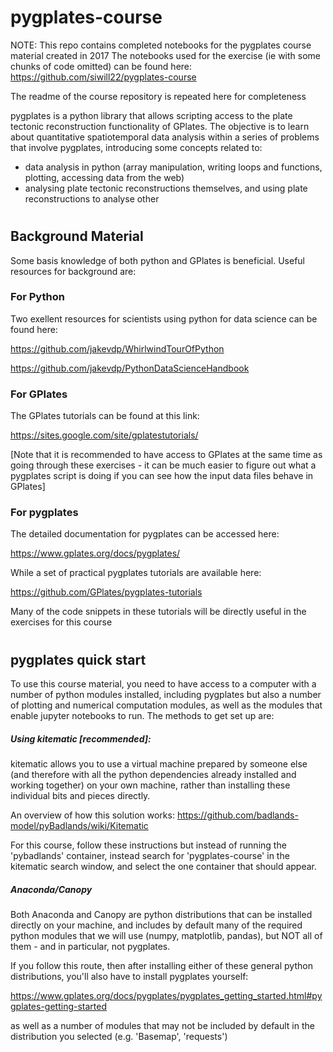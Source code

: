 # pygplates-course

NOTE: This repo contains completed notebooks for the pygplates course material created in 2017
The notebooks used for the exercise (ie with some chunks of code omitted) can be found here:
https://github.com/siwill22/pygplates-course


The readme of the course repository is repeated here for completeness

pygplates is a python library that allows scripting access to the plate tectonic reconstruction functionality of GPlates. The objective is to learn about quantitative spatiotemporal data analysis within a series of problems that involve pygplates, introducing some concepts related to: 
- data analysis in python (array manipulation, writing loops and functions, plotting, accessing data from the web)
- analysing plate tectonic reconstructions themselves, and using plate reconstructions to analyse other 

#
## Background Material
Some basis knowledge of both python and GPlates is beneficial. Useful resources for background are:

### For Python
Two exellent resources for scientists using python for data science can be found here:

https://github.com/jakevdp/WhirlwindTourOfPython

https://github.com/jakevdp/PythonDataScienceHandbook

### For GPlates
The GPlates tutorials can be found at this link:

https://sites.google.com/site/gplatestutorials/

[Note that it is recommended to have access to GPlates at the same time as going through these exercises - it can be much easier to figure out what a pygplates script is doing if you can see how the input data files behave in GPlates] 

### For pygplates
The detailed documentation for pygplates can be accessed here:

https://www.gplates.org/docs/pygplates/

While a set of practical pygplates tutorials are available here:

https://github.com/GPlates/pygplates-tutorials

Many of the code snippets in these tutorials will be directly useful in the exercises for this course

  
#
## pygplates quick start

To use this course material, you need to have access to a computer with a number of python modules installed, including pygplates but also a number of plotting and numerical computation modules, as well as the modules that enable jupyter notebooks to run. The methods to get set up are:

##### Using kitematic [recommended]:
kitematic allows you to use a virtual machine prepared by someone else (and therefore with all the python dependencies already installed and working together) on your own machine, rather than installing these individual bits and pieces directly. 

An overview of how this solution works:
https://github.com/badlands-model/pyBadlands/wiki/Kitematic

For this course, follow these instructions but instead of running the 'pybadlands' container, instead search for 'pygplates-course' in the kitematic search window, and select the one container that should appear.

##### Anaconda/Canopy
Both Anaconda and Canopy are python distributions that can be installed directly on your machine, and includes by default many of the required python modules that we will use (numpy, matplotlib, pandas), but NOT all of them - and in particular, not pygplates.

If you follow this route, then after installing either of these general python distributions, you'll also have to install pygplates yourself:

https://www.gplates.org/docs/pygplates/pygplates_getting_started.html#pygplates-getting-started

as well as a number of modules that may not be included by default in the distribution you selected (e.g. 'Basemap', 'requests')






